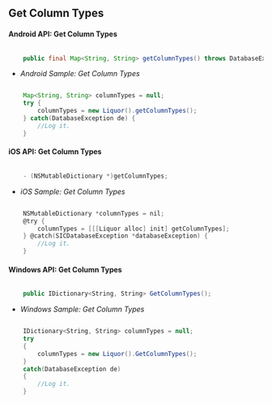 ## Get Column Types

#### Android API: Get Column Types

```java

    public final Map<String, String> getColumnTypes() throws DatabaseException;

```

- _Android Sample: Get Column Types_

```java

    Map<String, String> columnTypes = null;
    try {
        columnTypes = new Liquor().getColumnTypes();
    } catch(DatabaseException de) {
		//Log it.
    }

```

#### iOS API: Get Column Types

```objective-c

    - (NSMutableDictionary *)getColumnTypes;

```


- _iOS Sample: Get Column Types_

```objective-c

    NSMutableDictionary *columnTypes = nil;
    @try {
        columnTypes = [[[Liquor alloc] init] getColumnTypes];
    } @catch(SICDatabaseException *databaseException) {
		//Log it.
    }

```

#### Windows API: Get Column Types

```c#

    public IDictionary<String, String> GetColumnTypes();

```

- _Windows Sample: Get Column Types_

```c#

    IDictionary<String, String> columnTypes = null;
    try 
    {
        columnTypes = new Liquor().GetColumnTypes();
    } 
    catch(DatabaseException de) 
    {
		//Log it.
    }

```

